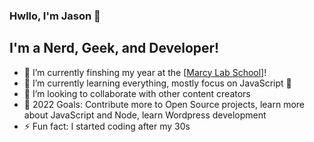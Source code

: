 ### Hwllo, I'm Jason 👋


## I'm a Nerd, Geek, and Developer!

- 🔭 I’m currently finshing my year at the [[Marcy Lab School](https://www.marcylabschool.org/)]!
- 🌱 I’m currently learning everything, mostly focus on JavaScript 🤣
- 👯 I’m looking to collaborate with other content creators
- 🥅 2022 Goals: Contribute more to Open Source projects, learn more about JavaScript and Node, learn Wordpress development
- ⚡ Fun fact: I started coding after my 30s


